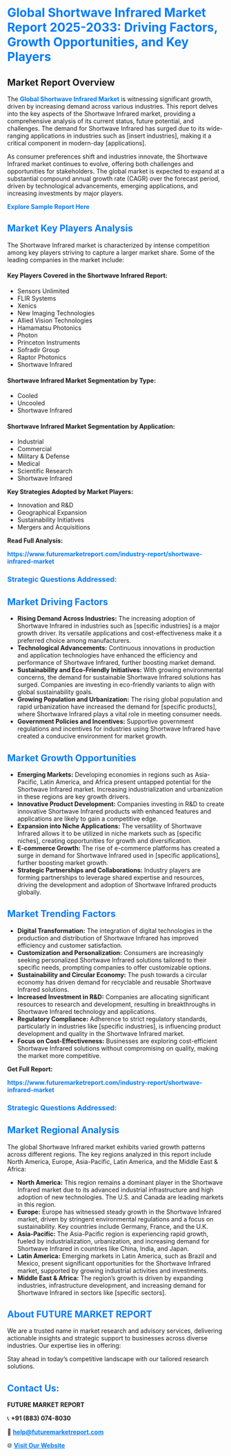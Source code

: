 <h1 style="color: #007BFF;">Global Shortwave Infrared Market Report 2025-2033: Driving Factors, Growth Opportunities, and Key Players</h1>

<section id="overview">
<h2>Market Report Overview</h2>
<p>The <a href="https://www.futuremarketreport.com/industry-report/shortwave-infrared-market" style="color: #007BFF; text-decoration: none;"><strong>Global Shortwave Infrared Market</strong></a> is witnessing significant growth, driven by increasing demand across various industries. This report delves into the key aspects of the Shortwave Infrared market, providing a comprehensive analysis of its current status, future potential, and challenges. The demand for Shortwave Infrared has surged due to its wide-ranging applications in industries such as [insert industries], making it a critical component in modern-day [applications].</p>
<p>As consumer preferences shift and industries innovate, the Shortwave Infrared market continues to evolve, offering both challenges and opportunities for stakeholders. The global market is expected to expand at a substantial compound annual growth rate (CAGR) over the forecast period, driven by technological advancements, emerging applications, and increasing investments by major players.</p>
</section>

<section id="overview">
<p><a href="https://www.futuremarketreport.com/request-sample/reportId=100868" style="color: #007BFF; text-decoration: none;"><strong>Explore Sample Report Here</strong></a></p>
</section>

<section id="key-players">
<h2 style="color: #007BFF;">Market Key Players Analysis</h2>
<p>The Shortwave Infrared market is characterized by intense competition among key players striving to capture a larger market share. Some of the leading companies in the market include:</p>
<h4>Key Players Covered in the Shortwave Infrared Report:</h4>
<ul><li>Sensors Unlimited</li><li>FLIR Systems</li><li>Xenics</li><li>New Imaging Technologies</li><li>Allied Vision Technologies</li><li>Hamamatsu Photonics</li><li>Photon</li><li>Princeton Instruments</li><li>Sofradir Group</li><li>Raptor Photonics</li><li>Shortwave Infrared</li></ul>
<h4>Shortwave Infrared Market Segmentation by Type:</h4>
<ul><li>Cooled</li><li>Uncooled</li><li>Shortwave Infrared</li></ul>

<h4>Shortwave Infrared Market Segmentation by Application:</h4>
<ul><li>Industrial</li><li>Commercial</li><li>Military &amp; Defense</li><li>Medical</li><li>Scientific Research</li><li>Shortwave Infrared</li></ul>
<p><strong>Key Strategies Adopted by Market Players:</strong></p>
<ul>
<li>Innovation and R&D</li>
<li>Geographical Expansion</li>
<li>Sustainability Initiatives</li>
<li>Mergers and Acquisitions</li>
</ul>
</section>

<section>
<p><strong>Read Full Analysis: </strong></p><a href="https://www.futuremarketreport.com/industry-report/shortwave-infrared-market" style="color: #007BFF; text-decoration: none;"><strong>https://www.futuremarketreport.com/industry-report/shortwave-infrared-market</strong></a>
<h3 style="color: #007BFF;">Strategic Questions Addressed:</h3>
</section>

<section id="driving-factors">
<h2 style="color: #007BFF;">Market Driving Factors</h2>
<ul>
<li><strong>Rising Demand Across Industries:</strong> The increasing adoption of Shortwave Infrared in industries such as [specific industries] is a major growth driver. Its versatile applications and cost-effectiveness make it a preferred choice among manufacturers.</li>
<li><strong>Technological Advancements:</strong> Continuous innovations in production and application technologies have enhanced the efficiency and performance of Shortwave Infrared, further boosting market demand.</li>
<li><strong>Sustainability and Eco-Friendly Initiatives:</strong> With growing environmental concerns, the demand for sustainable Shortwave Infrared solutions has surged. Companies are investing in eco-friendly variants to align with global sustainability goals.</li>
<li><strong>Growing Population and Urbanization:</strong> The rising global population and rapid urbanization have increased the demand for [specific products], where Shortwave Infrared plays a vital role in meeting consumer needs.</li>
<li><strong>Government Policies and Incentives:</strong> Supportive government regulations and incentives for industries using Shortwave Infrared have created a conducive environment for market growth.</li>
</ul>
</section>

<section id="growth-opportunities">
<h2 style="color: #007BFF;">Market Growth Opportunities</h2>
<ul>
<li><strong>Emerging Markets:</strong> Developing economies in regions such as Asia-Pacific, Latin America, and Africa present untapped potential for the Shortwave Infrared market. Increasing industrialization and urbanization in these regions are key growth drivers.</li>
<li><strong>Innovative Product Development:</strong> Companies investing in R&D to create innovative Shortwave Infrared products with enhanced features and applications are likely to gain a competitive edge.</li>
<li><strong>Expansion into Niche Applications:</strong> The versatility of Shortwave Infrared allows it to be utilized in niche markets such as [specific niches], creating opportunities for growth and diversification.</li>
<li><strong>E-commerce Growth:</strong> The rise of e-commerce platforms has created a surge in demand for Shortwave Infrared used in [specific applications], further boosting market growth.</li>
<li><strong>Strategic Partnerships and Collaborations:</strong> Industry players are forming partnerships to leverage shared expertise and resources, driving the development and adoption of Shortwave Infrared products globally.</li>
</ul>
</section>

<section id="trending-factors">
<h2 style="color: #007BFF;">Market Trending Factors</h2>
<ul>
<li><strong>Digital Transformation:</strong> The integration of digital technologies in the production and distribution of Shortwave Infrared has improved efficiency and customer satisfaction.</li>
<li><strong>Customization and Personalization:</strong> Consumers are increasingly seeking personalized Shortwave Infrared solutions tailored to their specific needs, prompting companies to offer customizable options.</li>
<li><strong>Sustainability and Circular Economy:</strong> The push towards a circular economy has driven demand for recyclable and reusable Shortwave Infrared solutions.</li>
<li><strong>Increased Investment in R&D:</strong> Companies are allocating significant resources to research and development, resulting in breakthroughs in Shortwave Infrared technology and applications.</li>
<li><strong>Regulatory Compliance:</strong> Adherence to strict regulatory standards, particularly in industries like [specific industries], is influencing product development and quality in the Shortwave Infrared market.</li>
<li><strong>Focus on Cost-Effectiveness:</strong> Businesses are exploring cost-efficient Shortwave Infrared solutions without compromising on quality, making the market more competitive.</li>
</ul>
</section>

<section>
<p><strong>Get Full Report: </strong></p><a href="https://www.futuremarketreport.com/industry-report/shortwave-infrared-market" style="color: #007BFF; text-decoration: none;"><strong>https://www.futuremarketreport.com/industry-report/shortwave-infrared-market</strong></a>
<h3 style="color: #007BFF;">Strategic Questions Addressed:</h3>
</section>


<section id="regional-analysis">
<h2 style="color: #007BFF;">Market Regional Analysis</h2>
<p>The global Shortwave Infrared market exhibits varied growth patterns across different regions. The key regions analyzed in this report include North America, Europe, Asia-Pacific, Latin America, and the Middle East & Africa:</p>
<ul>
<li><strong>North America:</strong> This region remains a dominant player in the Shortwave Infrared market due to its advanced industrial infrastructure and high adoption of new technologies. The U.S. and Canada are leading markets in this region.</li>
<li><strong>Europe:</strong> Europe has witnessed steady growth in the Shortwave Infrared market, driven by stringent environmental regulations and a focus on sustainability. Key countries include Germany, France, and the U.K.</li>
<li><strong>Asia-Pacific:</strong> The Asia-Pacific region is experiencing rapid growth, fueled by industrialization, urbanization, and increasing demand for Shortwave Infrared in countries like China, India, and Japan.</li>
<li><strong>Latin America:</strong> Emerging markets in Latin America, such as Brazil and Mexico, present significant opportunities for the Shortwave Infrared market, supported by growing industrial activities and investments.</li>
<li><strong>Middle East & Africa:</strong> The region’s growth is driven by expanding industries, infrastructure development, and increasing demand for Shortwave Infrared in sectors like [specific sectors].</li>
</ul>
</section>

<footer>
<h2 style="color: #007BFF;">About FUTURE MARKET REPORT</h2>
<p>We are a trusted name in market research and advisory services, delivering actionable insights and strategic support to businesses across diverse industries. Our expertise lies in offering:</p>

<p>Stay ahead in today’s competitive landscape with our tailored research solutions.</p>

<h2 style="color: #007BFF;">Contact Us:</h2>
<p><strong>FUTURE MARKET REPORT</strong></p>
<p>📞 <strong>+91 (883) 074-8030</strong></p>
<p>📧 <strong><a href="mailto:help@futuremarketreport.com" style="color: #007BFF;">help@futuremarketreport.com</a></strong></p>
<p>🌐 <strong><a href="https://www.futuremarketreport.com/" style="color: #007BFF;">Visit Our Website</a></strong></p>
</footer>